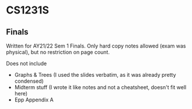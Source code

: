 # CS1231S

## Finals

Written for AY21/22 Sem 1 Finals. Only hard copy notes allowed (exam was physical), but no restriction on page count.

Does not include
- Graphs & Trees (I used the slides verbatim, as it was already pretty condensed)
- Midterm stuff (I wrote it like notes and not a cheatsheet, doesn't fit well here)
- Epp Appendix A
